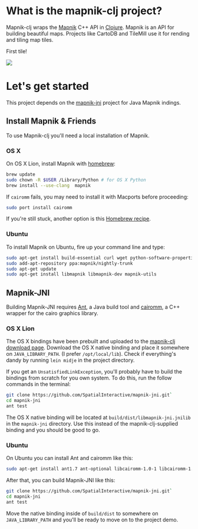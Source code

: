 # What is the mapnik-clj project?

Mapnik-clj wraps the [Mapnik](https://github.com/mapnik/mapnik) C++ API in [Clojure](https://github.com/clojure/clojure). Mapnik is an API for building beautiful maps. Projects like CartoDB and TileMill use it for rending and tiling map tiles.

First tile!

![](https://s3.amazonaws.com/uploads.hipchat.com/10153/26983/kg8ormtrglj0c8i/cakenutd.png)

# Let's get started

This project depends on the [mapnik-jni](https://github.com/SpatialInteractive/mapnik-jni) project for Java Mapnik indings.

## Install Mapnik & Friends
 
To use Mapnik-clj you'll need a local installation of Mapnik.

### OS X

On OS X Lion, install Mapnik with [homebrew](http://mxcl.github.com/homebrew/):

```bash
brew update
sudo chown -R $USER /Library/Python # for OS X Python
brew install --use-clang  mapnik
```

If `cairomm` fails, you may need to install it with Macports before proceeding:

```bash
sudo port install cairomm
```

If you're still stuck, another option is this [Homebrew recipe](http://trac.mapnik.org/wiki/MacInstallation/Homebrew).

### Ubuntu 

To install Mapnik on Ubuntu, fire up your command line and type: 

```bash
sudo apt-get install build-essential curl wget python-software-properties
sudo add-apt-repository ppa:mapnik/nightly-trunk
sudo apt-get update
sudo apt-get install libmapnik libmapnik-dev mapnik-utils
```

## Mapnik-JNI

Building Mapnik-JNI requires [Ant](http://ant.apache.org), a Java build tool and [cairomm](http://cairographics.org/cairomm), a C++ wrapper for the cairo graphics library. 

### OS X Lion

The OS X bindings have been prebuilt and uploaded to the [mapnik-clj download page](https://github.com/eightysteele/mapnik-clj/downloads). Download the OS X native binding and place it somewhere on `JAVA_LIBRARY_PATH`. (I prefer `/opt/local/lib`). Check if everything's dandy by running `lein midje` in the project directory.

If you get an `UnsatisfiedLinkException`, you'll probably have to build the bindings from scratch for you own system. To do this, run the follow commands in the terminal:

```bash
git clone https://github.com/SpatialInteractive/mapnik-jni.git`
cd mapnik-jni
ant test
```

The OS X native binding will be located at `build/dist/libmapnik-jni.jnilib` in the `mapnik-jni` directory. Use this instead of the mapnik-clj-supplied binding and you should be good to go.

### Ubuntu

On Ubuntu you can install Ant and cairomm like this:

```bash
sudo apt-get install ant1.7 ant-optional libcairomm-1.0-1 libcairomm-1.0-dev
```

After that, you can build Mapnik-JNI like this:

```bash
git clone https://github.com/SpatialInteractive/mapnik-jni.git`
cd mapnik-jni
ant test
```

Move the native binding inside of `build/dist` to somewhere on `JAVA_LIBRARY_PATH` and you'll be ready to move on to the project demo.


